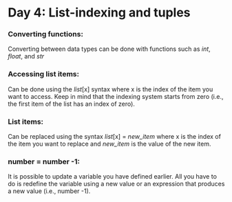 # Day 4: List-indexing and tuples

### Converting functions:
Converting between data types can be done with functions such as *int*, *float*, and *str*

### Accessing list items:
Can be done using the *list*[x] syntax where x is the index of the item you want to access. Keep in mind that the indexing system starts from zero (i.e., the first item of the list has an index of zero).

### List items:
Can be replaced using the syntax *list*[x] = *new_item* where x is the index of the item you want to replace and *new_item* is the value of the new item.

### number = number -1:
It is possible to update a variable you have defined earlier. All you have to do is redefine the variable using a new value or an expression that produces a new value (i.e., number -1).